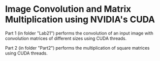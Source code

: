 # Image Convolution and Matrix Multiplication using NVIDIA's CUDA

Part 1 (in folder "Lab21") performs the convolution of an input image with convolution matrices of different sizes using CUDA threads. 

Part 2 (in folder "Part2") performs the multiplication of square matrices using CUDA threads. 
